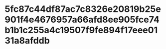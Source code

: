 # 5fc87c44df87ac7c8326e20819b25e901f4e4676957a66afd8ee905fce74b1b1c255a4c19507f9fe894f17eee0131a8afddb